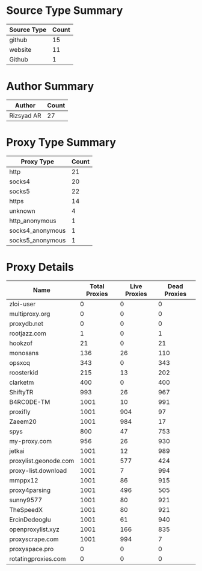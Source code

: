 # Source Type Summary

| Source Type | Count |
|-------------|-------|
| github | 15 |
| website | 11 |
| Github | 1 |


# Author Summary

| Author | Count |
|--------|-------|
| Rizsyad AR | 27 |


# Proxy Type Summary

| Proxy Type | Count |
|------------|-------|
| http | 21 |
| socks4 | 20 |
| socks5 | 22 |
| https | 14 |
| unknown | 4 |
| http_anonymous | 1 |
| socks4_anonymous | 1 |
| socks5_anonymous | 1 |


# Proxy Details

| Name | Total Proxies | Live Proxies | Dead Proxies |
|------|---------------|--------------|---------------|
| zloi-user | 0 | 0 | 0 |
| multiproxy.org | 0 | 0 | 0 |
| proxydb.net | 0 | 0 | 0 |
| rootjazz.com | 1 | 0 | 1 |
| hookzof | 21 | 0 | 21 |
| monosans | 136 | 26 | 110 |
| opsxcq | 343 | 0 | 343 |
| roosterkid | 215 | 13 | 202 |
| clarketm | 400 | 0 | 400 |
| ShiftyTR | 993 | 26 | 967 |
| B4RC0DE-TM | 1001 | 10 | 991 |
| proxifly | 1001 | 904 | 97 |
| Zaeem20 | 1001 | 984 | 17 |
| spys | 800 | 47 | 753 |
| my-proxy.com | 956 | 26 | 930 |
| jetkai | 1001 | 12 | 989 |
| proxylist.geonode.com | 1001 | 577 | 424 |
| proxy-list.download | 1001 | 7 | 994 |
| mmppx12 | 1001 | 86 | 915 |
| proxy4parsing | 1001 | 496 | 505 |
| sunny9577 | 1001 | 80 | 921 |
| TheSpeedX | 1001 | 80 | 921 |
| ErcinDedeoglu | 1001 | 61 | 940 |
| openproxylist.xyz | 1001 | 166 | 835 |
| proxyscrape.com | 1001 | 994 | 7 |
| proxyspace.pro | 0 | 0 | 0 |
| rotatingproxies.com | 0 | 0 | 0 |
